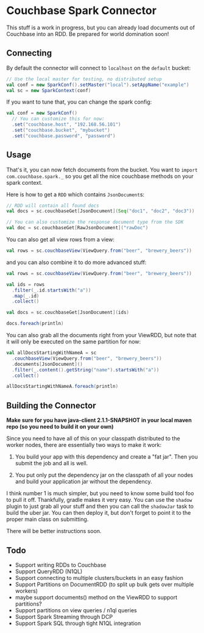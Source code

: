 # Couchbase Spark Connector

This stuff is a work in progress, but you can already load documents out of Couchbase into an RDD. Be prepared for
world domination soon!

## Connecting
By default the connector will connect to `localhost` on the `default` bucket:

```scala
// Use the local master for testing, no distributed setup
val conf = new SparkConf().setMaster("local").setAppName("example")
val sc = new SparkContext(conf)
```

If you want to tune that, you can change the spark config:

```scala
val conf = new SparkConf()
  // You can customize this for now:
  .set("couchbase.host", "192.168.56.101")
  .set("couchbase.bucket", "mybucket")
  .set("couchbase.password", "password")
```

## Usage
That's it, you can now fetch documents from the bucket. You want to `import com.couchbase.spark._` so you get all
the nice couchbase methods on your spark context.

Here is how to get a `RDD` which contains `JsonDocument`s:

```scala
// RDD will contain all found docs
val docs = sc.couchbaseGet[JsonDocument](Seq("doc1", "doc2", "doc3"))

// You can also customize the response document type from the SDK
val doc = sc.couchbaseGet[RawJsonDocument]("rawDoc")
```

You can also get all view rows from a view:

```scala
val rows = sc.couchbaseView(ViewQuery.from("beer", "brewery_beers"))
```

and you can also combine it to do more advanced stuff:

```scala
val rows = sc.couchbaseView(ViewQuery.from("beer", "brewery_beers"))

val ids = rows
  .filter(_.id.startsWith("a"))
  .map(_.id)
  .collect()

val docs = sc.couchbaseGet[JsonDocument](ids)

docs.foreach(println)
```

You can also grab all the documents right from your ViewRDD, but note that it will only be executed on the same
partition for now:

```scala
val allDocsStartingWithNameA = sc
  .couchbaseView(ViewQuery.from("beer", "brewery_beers"))
  .documents[JsonDocument]()
  .filter(_.content().getString("name").startsWith("a"))
  .collect()

allDocsStartingWithNameA.foreach(println)
```

## Building the Connector

**Make sure for you have java-client 2.1.1-SNAPSHOT in your local maven repo (so you need to build it on your own)**

Since you need to have all of this on your classpath distributed to the worker nodes, there are essentially two
ways to make it work:

1) You build your app with this dependency and create a "fat jar". Then you submit the job and all is well.

2) You put only put the dependency jar on the classpath of all your nodes and build your application jar without
    the dependency.

I think number 1 is much simpler, but you need to know some build tool foo to pull it off. Thankfully, gradle makes
it very easy. You can use the `shadow` plugin to just grab all your stuff and then you can call the `shadowJar` task
to build the uber jar. You can then deploy it, but don't forget to point it to the proper main class on submitting.

There will be better instructions soon.

## Todo

- Support writing RDDs to Couchbase
- Support QueryRDD (N1QL)
- Support connecting to multiple clusters/buckets in an easy fashion
- Support Partitions on DocumentRDD (to split up bulk gets over multiple workers)
- maybe support documents() method on the ViewRDD to support partitions?
- Support partitions on view queries / n1ql queries
- Support Spark Streaming through DCP
- Support Spark SQL through tight N1QL integration